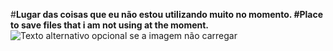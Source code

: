 #**Lugar das coisas que eu não estou utilizando muito no momento.
#Place to save files that i am not using at the moment.**
	![Texto alternativo opcional se a imagem não carregar](https://assetway.com.br/wp-content/uploads/2018/07/mr-cup-fabien-barral-86068-unsplash-1.jpg)
